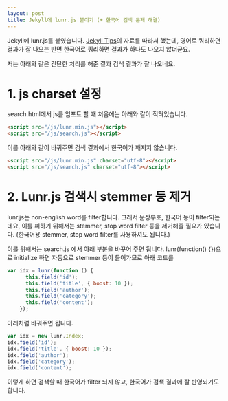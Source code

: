```yaml
---
layout: post
title: Jekyll에 lunr.js 붙이기 (+ 한국어 검색 문제 해결)
---
```

Jekyll에 lunr.js를 붙였습니다. [Jekyll Tips](http://jekyll.tips/jekyll-casts/jekyll-search-using-lunr-js/)의 자료를 따라서 했는데, 영어로 쿼리하면 결과가 잘 나오는 반면 한국어로 쿼리하면 결과가 하나도 나오지 않더군요.  

저는 아래와 같은 간단한 처리를 해준 결과 검색 결과가 잘 나오네요.

# 1. js charset 설정

search.html에서 js를 임포트 할 때 처음에는 아래와 같이 적혀있습니다.

``` html
<script src="/js/lunr.min.js"></script>
<script src="/js/search.js"></script>
```

이를 아래와 같이 바꿔주면 검색 결과에서 한국어가 깨지지 않습니다.

``` html
<script src="/js/lunr.min.js" charset="utf-8"></script>
<script src="/js/search.js" charset="utf-8"></script>
```

# 2. Lunr.js 검색시 stemmer 등 제거

lunr.js는 non-english word를 filter합니다. 그래서 문장부호, 한국어 등이 filter되는데요, 이를 피하기 위해서는 stemmer, stop word filter 등을 제거해줄 필요가 있습니다. (한국어용 stemmer, stop word filter를 사용하셔도 됩니다.)   

이를 위해서는 search.js 에서 아래 부분을 바꾸어 주면 됩니다. lunr(function() {})으로 initialize 하면 자동으로 stemmer 등이 들어가므로 아래 코드를

``` javascript
var idx = lunr(function () {
      this.field('id');
      this.field('title', { boost: 10 });
      this.field('author');
      this.field('category');
      this.field('content');
    });
```

아래처럼 바꿔주면 됩니다.

``` javascript
var idx = new lunr.Index;
idx.field('id');
idx.field('title', { boost: 10 });
idx.field('author');
idx.field('category');
idx.field('content');
```

이렇게 하면 검색할 때 한국어가 filter 되지 않고, 한국어가 검색 결과에 잘 반영되기도 합니다.
